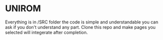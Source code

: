 # UNIROM
Everything is in /SRC folder the code is simple and understandable you can ask if you don't understand any part.
Clone this repo and make pages you selected will integerate after completion.

